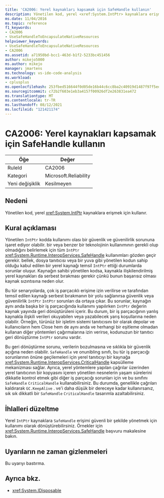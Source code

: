 ```yaml
---
title: 'CA2006: Yerel kaynakları kapsamak için SafeHandle kullanın'
description: Yönetilen kod, yerel <xref:System.IntPtr> kaynaklara erişmek için kullanır.
ms.date: 11/04/2016
ms.topic: reference
f1_keywords:
- CA2006
- UseSafeHandleToEncapsulateNativeResources
helpviewer_keywords:
- UseSafeHandleToEncapsulateNativeResources
- CA2006
ms.assetid: a71950bd-bcc1-463d-b1f2-5233bc451456
author: mikejo5000
ms.author: mikejo
manager: jmartens
ms.technology: vs-ide-code-analysis
ms.workload:
- cplusplus
ms.openlocfilehash: 253fbed516644f0d05de16b44c6cc8ba2c40919d1487f97f5ed3fad7d18d15a1
ms.sourcegitcommit: c72b2f603e1eb3a4157f00926df2e263831ea472
ms.translationtype: MT
ms.contentlocale: tr-TR
ms.lasthandoff: 08/12/2021
ms.locfileid: "121421174"
---
```

# <a name="ca2006-use-safehandle-to-encapsulate-native-resources"></a>CA2006: Yerel kaynakları kapsamak için SafeHandle kullanın

|Öğe|Değer|
|-|-|
|RuleId|CA2006|
|Kategori|Microsoft.Reliability|
|Yeni değişiklik|Kesilmeyen|

## <a name="cause"></a>Nedeni

Yönetilen kod, yerel <xref:System.IntPtr> kaynaklara erişmek için kullanır.

## <a name="rule-description"></a>Kural açıklaması

Yönetilen `IntPtr` kodda kullanımı olası bir güvenlik ve güvenilirlik sorununa işaret ediyor olabilir. bir veya benzer bir teknolojinin kullanımının gerekli olup olmadığını belirlemek için tüm `IntPtr` <xref:System.Runtime.InteropServices.SafeHandle> kullanımları gözden geçir gerekir. bellek, dosya tanıtıcısı veya bir yuva gibi yönetilen kodun sahip olduğu kabul edilen bir yerel kaynağı temsil `IntPtr` ettiği durumlarda sorunlar oluşur. Kaynağın sahibi yönetilen kodsa, kaynakla ilişkilendirilmiş yerel kaynakları da serbest bırakması gerekir çünkü bunun başarısız olması kaynak sızıntısına neden olur.

Bu tür senaryolarda, çok iş parçacıklı erişime izin verilirse ve tarafından temsil edilen kaynağı serbest bırakmanın bir yolu sağlanırsa güvenlik veya güvenilirlik `IntPtr` `IntPtr` sorunları da ortaya çıkar. Bu sorunlar, kaynağın aynı anda başka bir iş parçacığında kullanımı yapılırken `IntPtr` değerin kaynak yayında geri dönüştürüleni içerir. Bu durum, bir iş parçacığının yanlış kaynakla ilişkili verileri okuyabilen veya yazabilecek yarış koşullarına neden olabilir. Örneğin, türünüz bir işletim sistemi tanıtıcısını bir olarak depolar ve kullanıcıların hem Close hem de aynı anda ve herhangi bir eşitleme olmadan kullanan diğer yöntemleri çağırmalarına izin verirse, kodunuzun bir tanıtıcı geri dönüştürme `IntPtr` sorunu vardır. 

Bu geri dönüştürme sorunu, verilerin bozulmasına ve sıklıkla bir güvenlik açığına neden olabilir. `SafeHandle` ve onunibling sınıfı, bu tür iş parçacığı sorunlarının önüne geçilemeleri için yerel tanıtıcıyı bir kaynağa <xref:System.Runtime.InteropServices.CriticalHandle> kapsülleme mekanizması sağlar. Ayrıca, yerel yöntemlere yapılan çağrılar üzerinden yerel tanıtıcının bir kopyasını içeren yönetilen nesnelerin yaşam sürelerini dikkatle kontrol etmek gibi diğer iş parçacığı sorunları için ve bu sınıfını `SafeHandle` `CriticalHandle` kullanabilirsiniz. Bu durumda, genellikle çağrıları kaldırarak `GC.KeepAlive` . ve'i daha düşük bir dereceye kadar kullanırsanız, sık sık dikkatli bir `SafeHandle` `CriticalHandle` tasarımla azaltabilirsiniz.

## <a name="how-to-fix-violations"></a>İhlalleri düzeltme

Yerel `IntPtr` kaynaklara `SafeHandle` erişimi güvenli bir şekilde yönetmek için kullanımı olarak dönüştürebilirsiniz. Örnekler için <xref:System.Runtime.InteropServices.SafeHandle> başvuru makalesine bakın.

## <a name="when-to-suppress-warnings"></a>Uyarıların ne zaman gizlenmeleri

Bu uyarıyı bastırma.

## <a name="see-also"></a>Ayrıca bkz.

- <xref:System.IDisposable>
